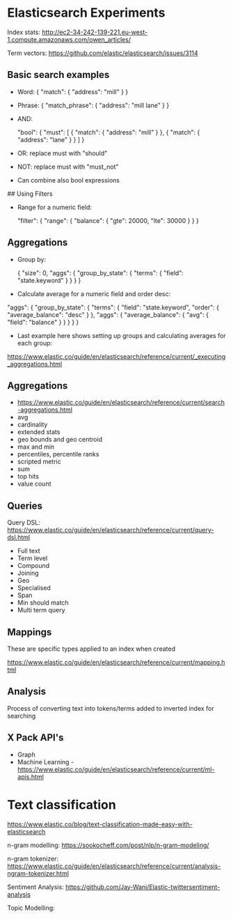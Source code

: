 # Elasticsearch Experiments

Index stats: http://ec2-34-242-139-221.eu-west-1.compute.amazonaws.com/owen_articles/

Term vectors:
https://github.com/elastic/elasticsearch/issues/3114

## Basic search examples

* Word: { "match": { "address": "mill" } }
* Phrase: { "match_phrase": { "address": "mill lane" } }
* AND:

  "bool": {
    "must": [
      { "match": { "address": "mill" } },
      { "match": { "address": "lane" } }
    ]
  }

* OR: replace must with "should"
* NOT: replace must with "must_not"
* Can combine also bool expressions

## Using Filters

* Range for a numeric field:

  "filter": {
      "range": {
        "balance": {
          "gte": 20000,
          "lte": 30000
        }
      }
    }

## Aggregations

* Group by:

  {
    "size": 0,
    "aggs": {
      "group_by_state": {
        "terms": {
          "field": "state.keyword"
        }
      }
    }
  }

* Calculate average for a numeric field and order desc:

"aggs": {
  "group_by_state": {
    "terms": {
      "field": "state.keyword",
      "order": {
        "average_balance": "desc"
      }
    },
    "aggs": {
      "average_balance": {
        "avg": {
          "field": "balance"
        }
      }
    }
  }
}

* Last example here shows setting up groups and calculating averages for each group:

https://www.elastic.co/guide/en/elasticsearch/reference/current/_executing_aggregations.html

## Aggregations

* https://www.elastic.co/guide/en/elasticsearch/reference/current/search-aggregations.html
* avg
* cardinality
* extended stats
* geo bounds and geo centroid
* max and min
* percentiles, percentile ranks
* scripted metric
* sum
* top hits
* value count

## Queries

Query DSL: https://www.elastic.co/guide/en/elasticsearch/reference/current/query-dsl.html

* Full text
* Term level
* Compound
* Joining
* Geo
* Specialised
* Span
* Min should match
* Multi term query

## Mappings

These are specific types applied to an index when created

https://www.elastic.co/guide/en/elasticsearch/reference/current/mapping.html

## Analysis

Process of converting text into tokens/terms added to inverted index for searching

## X Pack API's

* Graph
* Machine Learning - https://www.elastic.co/guide/en/elasticsearch/reference/current/ml-apis.html

# Text classification

https://www.elastic.co/blog/text-classification-made-easy-with-elasticsearch

n-gram modelling: https://sookocheff.com/post/nlp/n-gram-modeling/

n-gram tokenizer: https://www.elastic.co/guide/en/elasticsearch/reference/current/analysis-ngram-tokenizer.html

Sentiment Analysis: https://github.com/Jay-Wani/Elastic-twittersentiment-analysis

Topic Modelling:
